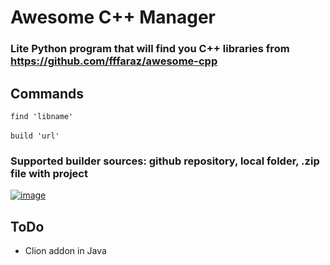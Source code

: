 # Awesome C++ Manager
### Lite Python program that will find you C++ libraries from https://github.com/fffaraz/awesome-cpp
## Commands
`find 'libname'`
<br></br>
`build 'url'`
### Supported builder sources: github repository, local folder, .zip file with project
<a href="https://ibb.co/Yf4YZkx"><img src="https://i.ibb.co/L9Db5t3/image.png" alt="image" border="0"></a>
## ToDo
- Clion addon in Java

